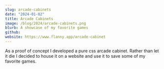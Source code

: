 ```yaml
---
slug: arcade-cabinets
date: "2024-01-02"
title: Arcade Cabinets
image: /blog/2024/arcade-cabinets.png
blurb: A showcase of my favorite games
github: 
website: https://www.flanny.app/arcade-cabinet
---
```


As a proof of concept I developed a pure css arcade cabinet. Rather than let it die I decided to house it on a 
website and use it to save some of my favorite games.

